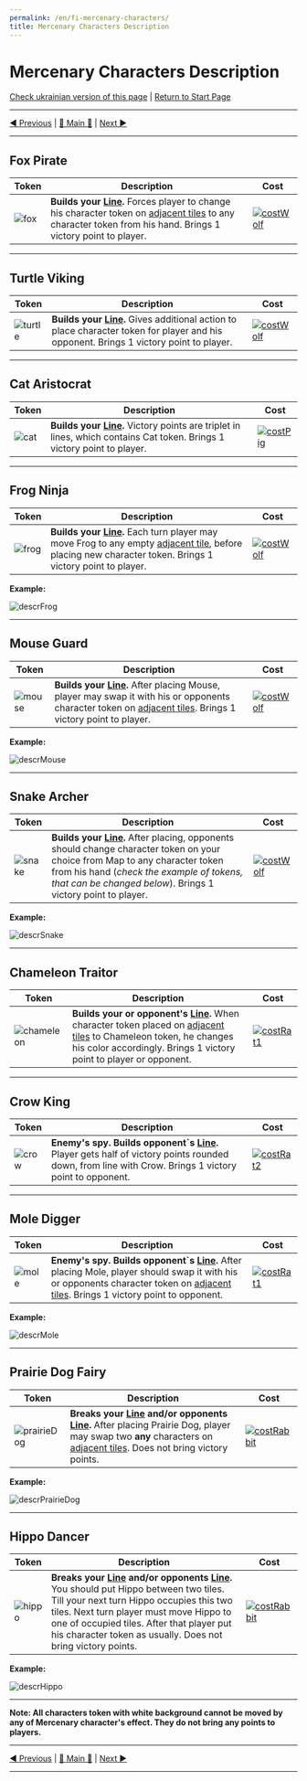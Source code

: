 ```yaml
---
permalink: /en/fi-mercenary-characters/
title: Mercenary Characters Description
---
```


# Mercenary Characters Description

[Check ukrainian version of this page](../ua/MercenaryCharactersDescription.md) | [Return to Start Page](../../../index.md)

***

[◄ Previous](BasicCharactersDescription.md) | [🚪 Main 🚪](IndexPage.md) | [Next ►](WeatherCards.md)

***

## Fox Pirate

|Token|Description|Cost|
|-|-|-|
|![fox]|**Builds your [Line][line].** Forces player to change his character token on [adjacent tiles][adjacentTile] to any character token from his hand. Brings 1 victory point to player.|[![costWolf]](BasicCharactersDescription.md#wolf-warrior)|

***

## Turtle Viking

|Token|Description|Cost|
|-|-|-|
|![turtle]|**Builds your [Line][line].** Gives additional action to place character token for player and his opponent. Brings 1 victory point to player.|[![costWolf]](BasicCharactersDescription.md#wolf-warrior)|

***

## Cat Aristocrat

|Token|Description|Cost|
|-|-|-|
|![cat]|**Builds your [Line][line].** Victory points are triplet in lines, which contains Cat token. Brings 1 victory point to player.|[![costPig]](BasicCharactersDescription.md#pig-trader)|

***

## Frog Ninja

|Token|Description|Cost|
|-|-|-|
|![frog]|**Builds your [Line][line].** Each turn player may move Frog to any empty [adjacent tile][adjacentTile], before placing new character token. Brings 1 victory point to player.|[![costWolf]](BasicCharactersDescription.md#wolf-warrior)|

**Example:**

![descrFrog]

***

## Mouse Guard

|Token|Description|Cost|
|-|-|-|
|![mouse]|**Builds your [Line][line].** After placing Mouse, player may swap it with his or opponents character token on [adjacent tiles][adjacentTile].  Brings 1 victory point to player.|[![costWolf]](BasicCharactersDescription.md#wolf-warrior)|

**Example:**

![descrMouse]

***

## Snake Archer

|Token|Description|Cost|
|-|-|-|
|![snake]|**Builds your [Line][line].**  After placing, opponents should change character token on your choice from Map to any character token from his hand (*check the example of tokens, that can be changed below*). Brings 1 victory point to player.|[![costWolf]](BasicCharactersDescription.md#wolf-warrior)|

**Example:**

![descrSnake]

***

## Chameleon Traitor

|Token|Description|Cost|
|-|-|-|
|![chameleon]|**Builds your or opponent's [Line][line].**  When character token placed on [adjacent tiles][adjacentTile] to Chameleon token, he changes his color accordingly. Brings 1 victory point to player or opponent.|[![costRat1]](BasicCharactersDescription.md#rat-spy)|

***

## Crow King

|Token|Description|Cost|
|-|-|-|
|![crow]|**Enemy's spy. Builds opponent`s [Line][line].** Player gets half of victory points rounded down, from line with Crow. Brings 1 victory point to opponent.|[![costRat2]](BasicCharactersDescription.md#rat-spy)|

***

## Mole Digger

|Token|Description|Cost|
|-|-|-|
|![mole]|**Enemy's spy. Builds opponent`s [Line][line].** After placing Mole, player should swap it with his or opponents character token on [adjacent tiles][adjacentTile]. Brings 1 victory point to opponent.|[![costRat1]](BasicCharactersDescription.md#rat-spy)|

**Example:**

![descrMole]

***

## Prairie Dog Fairy

|Token|Description|Cost|
|-|-|-|
|![prairieDog]|**Breaks your [Line][line] and/or opponents [Line][line].** After placing Prairie Dog, player may swap two **any** characters on [adjacent tiles][adjacentTile]. Does not bring victory points.|[![costRabbit]](BasicCharactersDescription.md#rabbit-princess)|

**Example:**

![descrPrairieDog]

***

## Hippo Dancer

|Token|Description|Cost|
|-|-|-|
|![hippo]|**Breaks your [Line][line] and/or opponents [Line][line].** You should put Hippo between two tiles. Till your next turn Hippo occupies this two tiles. Next turn player must move Hippo to one of occupied tiles. After that player put his character token as usually. Does not bring victory points.|[![costRabbit]](BasicCharactersDescription.md#rabbit-princess)|

**Example:**

![descrHippo]

***

**Note: All characters token with white background cannot be moved by any of Mercenary character's effect. They do not bring any points to players.**

***

[◄ Previous](BasicCharactersDescription.md) | [🚪 Main 🚪](IndexPage.md) | [Next ►](WeatherCards.md)

***

<!--Image links ref-->

[fox]: ../../resources/img/mc1.jpg
[turtle]: ../../resources/img/mc2.jpg
[cat]: ../../resources/img/mc3.jpg
[frog]: ../../resources/img/mc4.jpg
[mouse]: ../../resources/img/mc5.jpg
[snake]: ../../resources/img/mc6.jpg
[chameleon]: ../../resources/img/mc7.jpg
[crow]: ../../resources/img/mc8.jpg
[mole]: ../../resources/img/mc9.jpg
[prairieDog]: ../../resources/img/mc10.jpg
[hippo]: ../../resources/img/mc11.jpg

[costWolf]: ../../resources/img/cost1.jpg
[costPig]: ../../resources/img/cost2.jpg
[costRat1]: ../../resources/img/cost3.jpg
[costRat2]: ../../resources/img/cost4.jpg
[costRabbit]: ../../resources/img/cost5.jpg

[descrFrog]: ../../resources/img/descr1.jpg
[descrMouse]: ../../resources/img/descr2.jpg
[descrSnake]: ../../resources/img/descr3.jpg
[descrMole]: ../../resources/img/descr4.jpg
[descrPrairieDog]: ../../resources/img/descr5.jpg
[descrHippo]: ../../resources/img/descr6.jpg

<!--Web links ref-->

[line]: ComponentsAndTerminologyPage.md#the-line
[adjacentTile]: ComponentsAndTerminologyPage.md#adjacent-tiles